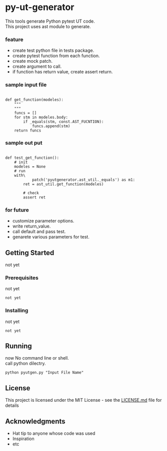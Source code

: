 # py-ut-generator
This tools generate Python pytest UT code.  
This project uses ast module to generate.

### feature

* create test python file in tests package.
* create pytest function from each function.
* create mock patch.
* create argument to call.
* if function has return value, create assert return.



### sample input file

```

def get_function(modeles):
    """
    """
    funcs = []
    for stm in modeles.body:
        if _equals(stm, const.AST_FUCNTION):
            funcs.append(stm)
    return funcs
```

### sample out put

```

def test_get_function():
    # init
    modeles = None
    # run
    with\
            patch('pyutgenerator.ast_util._equals') as m1:
        ret = ast_util.get_function(modeles)

        # check
        assert ret

```
### for future

* customize parameter options.
* write return_value.
* call default and pass test.
* genarete various parameters for test.

## Getting Started

not yet

### Prerequisites

not yet

```
not yet
```

### Installing

not yet


```
not yet
```



## Running

now No command line or shell.  
call python dilectry.

```
python pyutgen.py "Input File Name"
```

## License

This project is licensed under the MIT License - see the [LICENSE.md](LICENSE.md) file for details

## Acknowledgments

* Hat tip to anyone whose code was used
* Inspiration
* etc
